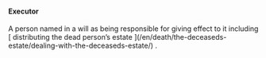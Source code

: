 ####  Executor

A person named in a will as being responsible for giving effect to it
including [ distributing the dead person’s estate ](/en/death/the-deceaseds-
estate/dealing-with-the-deceaseds-estate/) .
